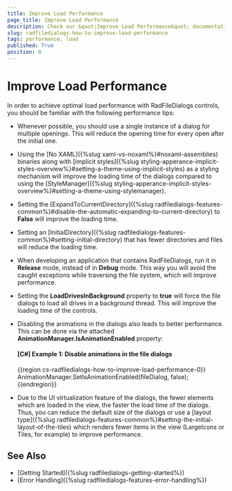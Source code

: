 ```yaml
---
title: Improve Load Performance
page_title: Improve Load Performance
description: Check our &quot;Improve Load Performance&quot; documentation article for the RadFileDialogs {{ site.framework_name }} control.
slug: radfiledialogs-how-to-improve-load-performance
tags: performance, load
published: True
position: 0
---
```


# Improve Load Performance

In order to achieve optimal load performance with RadFileDialogs controls, you should be familiar with the following performance tips:

* Whenever possible, you should use a single instance of a dialog for multiple openings. This will reduce the opening time for every open after the initial one.

* Using the [No XAML]({%slug xaml-vs-noxaml%}#noxaml-assemblies) binaries along with [implicit styles]({%slug styling-apperance-implicit-styles-overview%}#setting-a-theme-using-implicit-styles) as a styling mechanism will improve the loading time of the dialogs compared to using the [StyleManager]({%slug styling-apperance-implicit-styles-overview%}#setting-a-theme-using-stylemanager).

* Setting the [ExpandToCurrentDirectory]({%slug radfiledialogs-features-common%}#disable-the-automatic-expanding-to-current-directory) to __False__ will improve the loading time.

* Setting an [InitialDirectory]({%slug radfiledialogs-features-common%}#setting-initial-directory) that has fewer directories and files will reduce the loading time.

* When developing an application that contains RadFileDialogs, run it in __Release__ mode, instead of in __Debug__ mode. This way you will avoid the caught exceptions while traversing the file system, which will improve performance.

* Setting the __LoadDrivesInBackground__ property to __true__ will force the file dialogs to load all drives in a background thread. This will improve the loading time of the controls.

* Disabling the animations in the dialogs also leads to better performance. This can be done via the attached **AnimationManager.IsAnimationEnabled** property:

	#### __[C#] Example 1: Disable animations in the file dialogs__
	{{region cs-radfiledialogs-how-to-improve-load-performance-0}}
		AnimationManager.SetIsAnimationEnabled(fileDialog, false);
	{{endregion}}

* Due to the UI virtualization feature of the dialogs, the fewer elements which are loaded in the view, the faster the load time of the dialogs. Thus, you can reduce the default size of the dialogs or use a [layout type]({%slug radfiledialogs-features-common%}#setting-the-initial-layout-of-the-tiles) which renders fewer items in the view (LargeIcons or Tiles, for example) to improve performance.
            
## See Also

 * [Getting Started]({%slug radfiledialogs-getting-started%})
 * [Error Handling]({%slug radfiledialogs-features-error-handling%})
